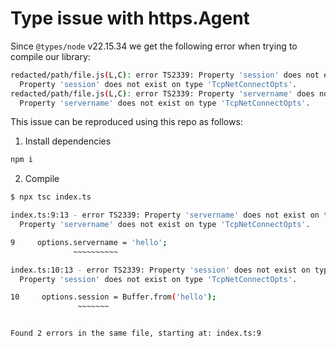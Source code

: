 # Type issue with https.Agent

Since `@types/node` v22.15.34 we get the following error when trying to compile our library:

```bash
redacted/path/file.js(L,C): error TS2339: Property 'session' does not exist on type 'NetConnectOpts'.
  Property 'session' does not exist on type 'TcpNetConnectOpts'.
redacted/path/file.js(L,C): error TS2339: Property 'servername' does not exist on type 'NetConnectOpts'.
  Property 'servername' does not exist on type 'TcpNetConnectOpts'.
```

This issue can be reproduced using this repo as follows:

1. Install dependencies

```bash
npm i
```

2. Compile

```bash
$ npx tsc index.ts

index.ts:9:13 - error TS2339: Property 'servername' does not exist on type 'NetConnectOpts'.
  Property 'servername' does not exist on type 'TcpNetConnectOpts'.

9     options.servername = 'hello';
              ~~~~~~~~~~

index.ts:10:13 - error TS2339: Property 'session' does not exist on type 'NetConnectOpts'.
  Property 'session' does not exist on type 'TcpNetConnectOpts'.

10     options.session = Buffer.from('hello');
               ~~~~~~~


Found 2 errors in the same file, starting at: index.ts:9
```